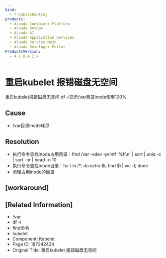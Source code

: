 ```yaml
---
kind:
  - Troubleshooting
products:
  - Alauda Container Platform
  - Alauda DevOps
  - Alauda AI
  - Alauda Application Services
  - Alauda Service Mesh
  - Alauda Developer Portal
ProductsVersion:
  - 4.1.0,4.2.x
---
```

<!-- A type of document that involves encountering a fault, diagnosing it, performing root cause analysis, and providing solutions. -->

# 重启kubelet 报错磁盘无空间

重启kubelet报错磁盘无空间 df -i显示/var目录inode使用100%

## Cause
- /var目录inode耗尽

## Resolution
- 执行命令查找inode占用目录：find /var -xdev -printf '%h\n' | sort | uniq -c | sort -nr | head -n 10
- 执行命令查找inode目录：for i in /\*; do echo $i; find $i | wc -l; done
- 清理占用inode的目录

## [workaround]

## [Related Information]
- /var
- df -i
- find命令
- kubelet
- Component: Kubelet
- Page ID: 187242424
- Original Title: 重启kubelet 报错磁盘无空间
